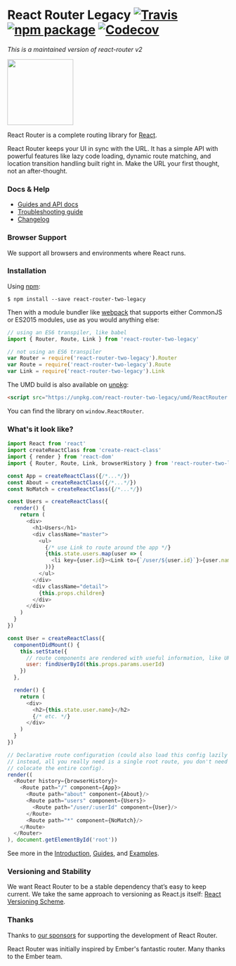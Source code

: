 # React Router Legacy [![Travis][build-badge]][build] [![npm package][npm-badge]][npm] [![Codecov][codecov-badge]][codecov]

*This is a maintained version of react-router v2*

<img src="/logo/vertical@2x.png" height="150"/>

React Router is a complete routing library for [React](https://facebook.github.io/react).

React Router keeps your UI in sync with the URL. It has a simple API with powerful features like lazy code loading, dynamic route matching, and location transition handling built right in. Make the URL your first thought, not an after-thought.

### Docs & Help

- [Guides and API docs](/docs)
- [Troubleshooting guide](https://github.com/maman/react-router-legacy/blob/master/docs/Troubleshooting.md)
- [Changelog](/CHANGES.md)

### Browser Support

We support all browsers and environments where React runs.

### Installation

Using [npm](https://www.npmjs.com/):

    $ npm install --save react-router-two-legacy

Then with a module bundler like [webpack](https://webpack.github.io/) that supports either CommonJS or ES2015 modules, use as you would anything else:

```js
// using an ES6 transpiler, like babel
import { Router, Route, Link } from 'react-router-two-legacy'

// not using an ES6 transpiler
var Router = require('react-router-two-legacy').Router
var Route = require('react-router-two-legacy').Route
var Link = require('react-router-two-legacy').Link
```

The UMD build is also available on [unpkg](https://unpkg.com):

```html
<script src="https://unpkg.com/react-router-two-legacy/umd/ReactRouter.min.js"></script>
```

You can find the library on `window.ReactRouter`.

### What's it look like?

```js
import React from 'react'
import createReactClass from 'create-react-class'
import { render } from 'react-dom'
import { Router, Route, Link, browserHistory } from 'react-router-two-legacy'

const App = createReactClass({/*...*/})
const About = createReactClass({/*...*/})
const NoMatch = createReactClass({/*...*/})

const Users = createReactClass({
  render() {
    return (
      <div>
        <h1>Users</h1>
        <div className="master">
          <ul>
            {/* use Link to route around the app */}
            {this.state.users.map(user => (
              <li key={user.id}><Link to={`/user/${user.id}`}>{user.name}</Link></li>
            ))}
          </ul>
        </div>
        <div className="detail">
          {this.props.children}
        </div>
      </div>
    )
  }
})

const User = createReactClass({
  componentDidMount() {
    this.setState({
      // route components are rendered with useful information, like URL params
      user: findUserById(this.props.params.userId)
    })
  },

  render() {
    return (
      <div>
        <h2>{this.state.user.name}</h2>
        {/* etc. */}
      </div>
    )
  }
})

// Declarative route configuration (could also load this config lazily
// instead, all you really need is a single root route, you don't need to
// colocate the entire config).
render((
  <Router history={browserHistory}>
    <Route path="/" component={App}>
      <Route path="about" component={About}/>
      <Route path="users" component={Users}>
        <Route path="/user/:userId" component={User}/>
      </Route>
      <Route path="*" component={NoMatch}/>
    </Route>
  </Router>
), document.getElementById('root'))
```

See more in the [Introduction](/docs/Introduction.md), [Guides](/docs/guides/README.md), and [Examples](/examples).

### Versioning and Stability

We want React Router to be a stable dependency that’s easy to keep current. We take the same approach to versioning as React.js itself: [React Versioning Scheme](https://facebook.github.io/react/blog/2016/02/19/new-versioning-scheme.html).

### Thanks

Thanks to [our sponsors](/SPONSORS.md) for supporting the development of
React Router.

React Router was initially inspired by Ember's fantastic router. Many thanks to the Ember team.

[build-badge]: https://img.shields.io/travis/maman/react-router-legacy/master.svg?style=flat-square
[build]: https://travis-ci.org/maman/react-router-legacy

[npm-badge]: https://img.shields.io/npm/v/react-router-two-legacy.svg?style=flat-square
[npm]: https://www.npmjs.org/package/react-router-two

[codecov-badge]: https://img.shields.io/codecov/c/github/maman/react-router-legacy/master.svg?style=flat-square
[codecov]: https://codecov.io/gh/maman/react-router-legacy
